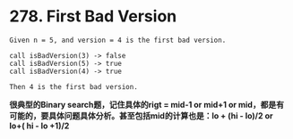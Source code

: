 # 278. First Bad Version

```
Given n = 5, and version = 4 is the first bad version.

call isBadVersion(3) -> false
call isBadVersion(5) -> true
call isBadVersion(4) -> true

Then 4 is the first bad version. 
```

**很典型的Binary search题，记住具体的rigt = mid-1 or mid+1 or mid，都是有可能的，要具体问题具体分析。甚至包括mid的计算也是：lo + (hi - lo)/2 or  
lo+( hi - lo +1)/2**


